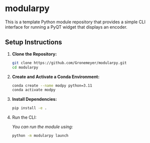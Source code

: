 # modularpy

This is a template Python module repository that provides a simple CLI interface for running a PyQT widget that displays an encoder.

## Setup Instructions

1. **Clone the Repository:**

   ```bash
   git clone https://github.com/Gronemeyer/modularpy.git
   cd modularpy
   ```

2. **Create and Activate a Conda Environment:**

    ```bash
    conda create --name modpy python=3.11
    conda activate modpy
    ```

3. **Install Dependencies:**

    ```bash
    pip install -e .
    ```

4. Run the CLI:

    *You can run the module using:*

    ```bash
    python -m modularpy launch
    ```